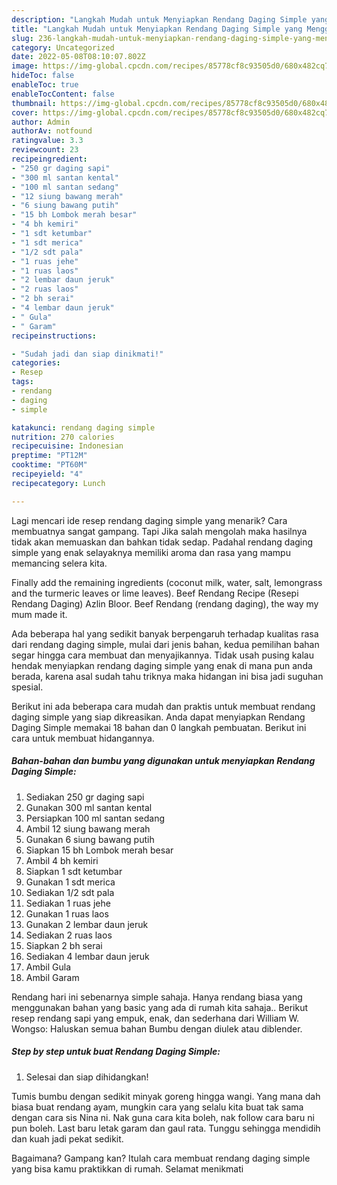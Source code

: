 ```yaml
---
description: "Langkah Mudah untuk Menyiapkan Rendang Daging Simple yang Menggugah Selera "
title: "Langkah Mudah untuk Menyiapkan Rendang Daging Simple yang Menggugah Selera "
slug: 236-langkah-mudah-untuk-menyiapkan-rendang-daging-simple-yang-menggugah-selera
category: Uncategorized
date: 2022-05-08T08:10:07.802Z
image: https://img-global.cpcdn.com/recipes/85778cf8c93505d0/680x482cq70/rendang-daging-simple-foto-resep-utama.jpg
hideToc: false
enableToc: true
enableTocContent: false
thumbnail: https://img-global.cpcdn.com/recipes/85778cf8c93505d0/680x482cq70/rendang-daging-simple-foto-resep-utama.jpg
cover: https://img-global.cpcdn.com/recipes/85778cf8c93505d0/680x482cq70/rendang-daging-simple-foto-resep-utama.jpg
author: Admin
authorAv: notfound
ratingvalue: 3.3
reviewcount: 23
recipeingredient:
- "250 gr daging sapi"
- "300 ml santan kental"
- "100 ml santan sedang"
- "12 siung bawang merah"
- "6 siung bawang putih"
- "15 bh Lombok merah besar"
- "4 bh kemiri"
- "1 sdt ketumbar"
- "1 sdt merica"
- "1/2 sdt pala"
- "1 ruas jehe"
- "1 ruas laos"
- "2 lembar daun jeruk"
- "2 ruas laos"
- "2 bh serai"
- "4 lembar daun jeruk"
- " Gula"
- " Garam"
recipeinstructions:

- "Sudah jadi dan siap dinikmati!"
categories:
- Resep
tags:
- rendang
- daging
- simple

katakunci: rendang daging simple 
nutrition: 270 calories
recipecuisine: Indonesian
preptime: "PT12M"
cooktime: "PT60M"
recipeyield: "4"
recipecategory: Lunch

---
```



Lagi mencari ide resep rendang daging simple yang menarik? Cara membuatnya sangat gampang. Tapi Jika salah mengolah maka hasilnya tidak akan memuaskan dan bahkan tidak sedap. Padahal rendang daging simple yang enak selayaknya memiliki aroma dan rasa yang mampu memancing selera kita.


Finally add the remaining ingredients (coconut milk, water, salt, lemongrass and the turmeric leaves or lime leaves). Beef Rendang Recipe (Resepi Rendang Daging) Azlin Bloor. Beef Rendang (rendang daging), the way my mum made it.

Ada beberapa hal yang sedikit banyak berpengaruh terhadap kualitas rasa dari rendang daging simple, mulai dari jenis bahan, kedua pemilihan bahan segar hingga cara membuat dan menyajikannya. Tidak usah pusing kalau hendak menyiapkan rendang daging simple yang enak di mana pun anda berada, karena asal sudah tahu triknya maka hidangan ini bisa jadi suguhan spesial.


Berikut ini ada beberapa cara mudah dan praktis untuk membuat rendang daging simple yang siap dikreasikan. Anda dapat menyiapkan Rendang Daging Simple memakai 18 bahan dan 0 langkah pembuatan. Berikut ini cara untuk membuat hidangannya.

<!--inarticleads1-->

##### Bahan-bahan dan bumbu yang digunakan untuk menyiapkan Rendang Daging Simple:

1. Sediakan 250 gr daging sapi
1. Gunakan 300 ml santan kental
1. Persiapkan 100 ml santan sedang
1. Ambil 12 siung bawang merah
1. Gunakan 6 siung bawang putih
1. Siapkan 15 bh Lombok merah besar
1. Ambil 4 bh kemiri
1. Siapkan 1 sdt ketumbar
1. Gunakan 1 sdt merica
1. Sediakan 1/2 sdt pala
1. Sediakan 1 ruas jehe
1. Gunakan 1 ruas laos
1. Gunakan 2 lembar daun jeruk
1. Sediakan 2 ruas laos
1. Siapkan 2 bh serai
1. Sediakan 4 lembar daun jeruk
1. Ambil  Gula
1. Ambil  Garam


Rendang hari ini sebenarnya simple sahaja. Hanya rendang biasa yang menggunakan bahan yang basic yang ada di rumah kita sahaja.. Berikut resep rendang sapi yang empuk, enak, dan sederhana dari William W. Wongso: Haluskan semua bahan Bumbu dengan diulek atau diblender. 

<!--inarticleads2-->

##### Step by step untuk buat Rendang Daging Simple:


1. Selesai dan siap dihidangkan!

Tumis bumbu dengan sedikit minyak goreng hingga wangi. Yang mana dah biasa buat rendang ayam, mungkin cara yang selalu kita buat tak sama dengan cara sis Nina ni. Nak guna cara kita boleh, nak follow cara baru ni pun boleh. Last baru letak garam dan gaul rata. Tunggu sehingga mendidih dan kuah jadi pekat sedikit. 

Bagaimana? Gampang kan? Itulah cara membuat rendang daging simple yang bisa kamu praktikkan di rumah. Selamat menikmati
